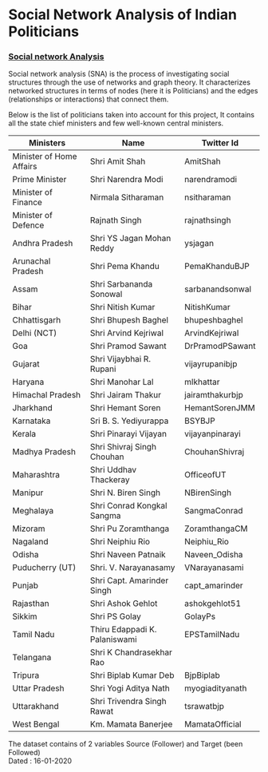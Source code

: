# Social Network Analysis of Indian Politicians

### [Social network Analysis](https://github.com/keerthivasinikv/Social-Network-Analysis-of-Indian-Politicians/blob/main/SNA_Ind_politicians.ipynb)

Social network analysis (SNA) is the process of investigating social structures through the use of networks and graph theory. It characterizes networked structures in terms of nodes (here it is Politicians) and the edges (relationships or interactions) that connect them.

Below is the list of politicians taken into account for this project, It contains all the state chief ministers and few well-known central ministers. 

| Ministers                | Name                          | Twitter Id      |
|--------------------------|-------------------------------|-----------------|
| Minister of Home Affairs | Shri Amit Shah                | AmitShah        |
| Prime Minister           | Shri Narendra Modi            | narendramodi    |
| Minister of Finance      | Nirmala Sitharaman            | nsitharaman     |
| Minister of Defence      | Rajnath Singh                 | rajnathsingh    |
| Andhra Pradesh           | Shri YS Jagan Mohan Reddy     | ysjagan         |
| Arunachal Pradesh        | Shri Pema Khandu              | PemaKhanduBJP   |
| Assam                    | Shri Sarbananda Sonowal       | sarbanandsonwal |
| Bihar                    | Shri Nitish Kumar             | NitishKumar     |
| Chhattisgarh             | Shri Bhupesh Baghel           | bhupeshbaghel   |
| Delhi (NCT)              | Shri Arvind Kejriwal          | ArvindKejriwal  |
| Goa                      | Shri Pramod Sawant            | DrPramodPSawant |
| Gujarat                  | Shri Vijaybhai R. Rupani      | vijayrupanibjp  |
| Haryana                  | Shri Manohar Lal              | mlkhattar       |
| Himachal Pradesh         | Shri Jairam Thakur            | jairamthakurbjp |
| Jharkhand                | Shri Hemant Soren             | HemantSorenJMM  |
| Karnataka                | Sri B. S. Yediyurappa         | BSYBJP          |
| Kerala                   | Shri Pinarayi Vijayan         | vijayanpinarayi |
| Madhya Pradesh           | Shri Shivraj Singh Chouhan    | ChouhanShivraj  |
| Maharashtra              | Shri Uddhav Thackeray         | OfficeofUT      |
| Manipur                  | Shri N. Biren Singh           | NBirenSingh     |
| Meghalaya                | Shri Conrad Kongkal Sangma    | SangmaConrad    |
| Mizoram                  | Shri Pu Zoramthanga           | ZoramthangaCM   |
| Nagaland                 | Shri Neiphiu Rio              | Neiphiu_Rio     |
| Odisha                   | Shri Naveen Patnaik           | Naveen_Odisha   |
| Puducherry (UT)          | Shri. V. Narayanasamy         | VNarayanasami   |
| Punjab                   | Shri Capt. Amarinder Singh    | capt_amarinder  |
| Rajasthan                | Shri Ashok Gehlot             | ashokgehlot51   |
| Sikkim                   | Shri PS Golay                 | GolayPs         |
| Tamil Nadu               | Thiru Edappadi K. Palaniswami | EPSTamilNadu    |
| Telangana                | Shri K Chandrasekhar Rao      |                 |
| Tripura                  | Shri Biplab Kumar Deb         | BjpBiplab       |
| Uttar Pradesh            | Shri Yogi Aditya Nath         | myogiadityanath |
| Uttarakhand              | Shri Trivendra Singh Rawat    | tsrawatbjp      |
| West Bengal              | Km. Mamata Banerjee           | MamataOfficial  |

The dataset contains of 2 variables Source (Follower) and Target (been Followed) <br>
Dated : 16-01-2020
